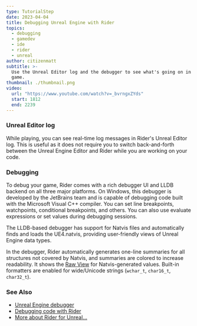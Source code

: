 ```yaml
---
type: TutorialStep
date: 2023-04-04
title: Debugging Unreal Engine with Rider
topics:
  - debugging
  - gamedev
  - ide
  - rider
  - unreal
author: citizenmatt
subtitle: >-
  Use the Unreal Editor log and the debugger to see what's going on in your
  game.
thumbnail: ./thumbnail.png
video:
  url: "https://www.youtube.com/watch?v=_bvrngxZYds"
  start: 1812
  end: 2239
---
```


### Unreal Editor log

While playing, you can see real-time log messages in Rider's Unreal Editor log. This is useful as it does not require you to switch back-and-forth between the Unreal Engine Editor and Rider while you are working on your code.

### Debugging

To debug your game, Rider comes with a rich debugger UI and LLDB backend on all three major platforms. On Windows, this debugger is developed by the JetBrains team and is capable of debugging code built with the Microsoft Visual C++ compiler.
You can set line breakpoints, watchpoints, conditional breakpoints, and others. You can also use evaluate expressions or set values during debugging sessions.

The LLDB-based debugger has support for Natvis files and automatically finds and loads the UE4.natvis, providing user-friendly views of Unreal Engine data types.

In the debugger, Rider automatically generates one-line summaries for all structures not covered by Natvis, and summaries are colored to increase readability.
It shows the [Raw View](https://docs.microsoft.com/en-us/visualstudio/debugger/create-custom-views-of-native-objects?view=vs-2019#BKMK_Item_expansion) for Natvis-generated values.
Built-in formatters are enabled for wide/Unicode strings (`wchar_t`, `char16_t`, `char32_t`).

### See Also

- [Unreal Engine debugger](https://www.jetbrains.com/help/rider/Unreal_Engine__Debugger.html)
- [Debugging code with Rider](https://www.jetbrains.com/guide/dotnet/tutorials/rider-essentials/debugging/)
- [More about Rider for Unreal...](https://www.jetbrains.com/lp/rider-unreal/)
